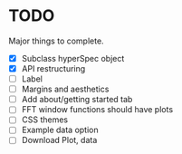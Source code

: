 # TODO
Major things to complete.

- [X] Subclass hyperSpec object
- [X] API restructuring
- [ ] Label
- [ ] Margins and aesthetics
- [ ] Add about/getting started tab
- [ ] FFT window functions should have plots
- [ ] CSS themes
- [ ] Example data option
- [ ] Download Plot, data
